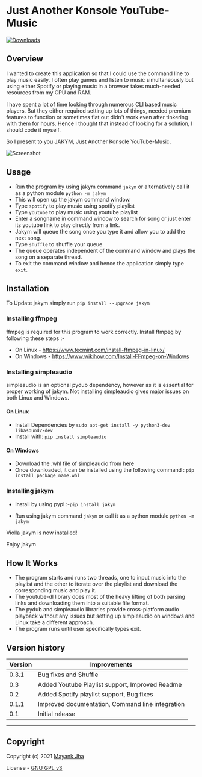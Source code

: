# Just Another Konsole YouTube-Music

[![Downloads](https://static.pepy.tech/personalized-badge/jakym?period=total&units=international_system&left_color=blue&right_color=lightgrey&left_text=Total+Installs)](https://pepy.tech/project/jakym)

## Overview

I wanted to create this application so that I could use the command line to play music easily. I often play games and listen to music simultaneously but using either Spotify or playing music in a browser takes much-needed resources from my CPU and RAM.

I have spent a lot of time looking through numerous CLI based music players. But they either required setting up lots of things, needed premium features to function or sometimes flat out didn't work even after tinkering with them for hours. Hence I thought that instead of looking for a solution, I should code it myself.

So I present to you JAKYM, Just Another Konsole YouTube-Music.

![Screenshot](img/screenshot.gif?raw=true "screenshot")

## Usage

- Run the program by using jakym command ``` jakym ``` or alternatively call it as a python module ```python -m jakym```
- This will open up the jakym command window.
- Type ```spotify``` to play music using spotify playlist
- Type ```youtube``` to play music using youtube playlist
- Enter a songname in command window to search for song or just enter its youtube link to play directly from a link.
- Jakym will queue the song once you type it and allow you to add the next song.
- Type ```shuffle``` to shuffle your queue
- The queue operates independent of the command window and plays the song on a separate thread.
- To exit the command window and hence the application simply type ```exit```.

## Installation

To Update jakym simply run ```pip install --upgrade jakym```

### Installing ffmpeg

ffmpeg is required for this program to work correctly. Install ffmpeg by following these steps :-

- On Linux - <https://www.tecmint.com/install-ffmpeg-in-linux/>
- On Windows - <https://www.wikihow.com/Install-FFmpeg-on-Windows>

### Installing simpleaudio

simpleaudio is an optional pydub dependency, however as it is essential for proper working of jakym. Not installing simpleaudio gives major issues on both Linux and Windows.

#### On Linux

- Install Dependencies by ```sudo apt-get install -y python3-dev libasound2-dev```
- Install with: ```pip install simpleaudio```

#### On Windows

- Download the .whl file of simpleaudio from [here](https://www.lfd.uci.edu/~gohlke/pythonlibs/#simpleaudio)
- Once downloaded, it can be installed using the following command : ```pip install package_name.whl```

### Installing jakym

- Install by using pypi :-``` pip install jakym ```

- Run using jakym command ``` jakym ``` or call it as a python module ```python -m jakym```

Violla jakym is now installed!

Enjoy jakym

## How It Works

- The program starts and runs two threads, one to input music into the playlist and the other to iterate over the playlist and download the corresponding music and play it.
- The youtube-dl library does most of the heavy lifting of both parsing links and downloading them into a suitable file format.
- The pydub and simpleaudio libraries provide cross-platform audio playback without any issues but setting up simpleaudio on windows and Linux take a different approach.
- The program runs until user specifically types exit.

## Version history

| Version     | Improvements    |
| ----------- | -----------     |
| 0.3.1       | Bug fixes and Shuffle |
| 0.3         | Added Youtube Playlist support, Improved Readme |
| 0.2         | Added Spotify playlist support, Bug fixes |
| 0.1.1       | Improved documentation, Command line integration |
| 0.1         | Initial release |

---

## Copyright

Copyright (c) 2021 [Mayank Jha](https://github.com/themayankjha)

License - [GNU GPL v3](LICENSE)
